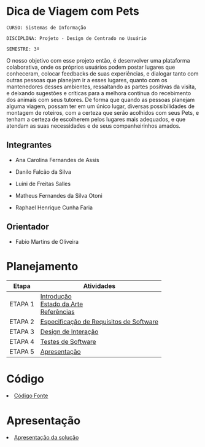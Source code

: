 # Dica de Viagem com Pets

`CURSO: Sistemas de Informação`

`DISCIPLINA: Projeto - Design de Centrado no Usuário`

`SEMESTRE: 3º`

  O nosso objetivo com esse projeto então, é desenvolver uma plataforma colaborativa, onde os próprios usuários podem postar lugares que conheceram, colocar feedbacks de suas experiências, e dialogar tanto com outras pessoas que planejam ir a esses lugares, quanto com os mantenedores desses ambientes, ressaltando as partes positivas da visita, e deixando sugestões e críticas para a melhora contínua do recebimento dos animais com seus tutores. De forma que quando as pessoas planejam alguma viagem, possam ter em um único lugar, diversas possibilidades de montagem de roteiros, com a certeza que serão acolhidos com seus Pets, e tenham a certeza de escolherem pelos lugares mais adequados, e que atendam as suas necessidades e de seus companheirinhos amados.

## Integrantes

* Ana Carolina Fernandes de Assis

* Danilo Falcão da Silva

* Luini de Freitas Salles

* Matheus Fernandes da Silva Otoni

* Raphael Henrique Cunha Faria


## Orientador

* Fabio Martins de Oliveira

# Planejamento

| Etapa         | Atividades |
|  :----:   | ----------- |
| ETAPA 1         |[Introdução](docs/introducao.md) <br> [Estado da Arte](docs/estado.md) <br> [Referências](docs/referencias.md) |
| ETAPA 2         |[Especificação de Requisitos de Software](docs/especificacao.md) |
| ETAPA 3         |[Design de Interação](docs/design.md) |
| ETAPA 4        |[Testes de Software](docs/testes.md) |
| ETAPA 5         | [Apresentação](docs/apresentacao.md) |


# Código

<li><a href="src/codigo.md"> Código Fonte</a></li>

# Apresentação

<li><a href="docs/apresentacao.md"> Apresentação da solução</a></li>
